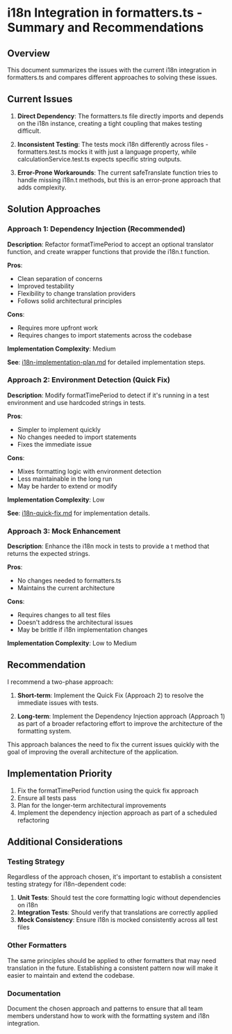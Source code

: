 # i18n Integration in formatters.ts - Summary and Recommendations

## Overview

This document summarizes the issues with the current i18n integration in formatters.ts and compares different approaches to solving these issues.

## Current Issues

1. **Direct Dependency**: The formatters.ts file directly imports and depends on the i18n instance, creating a tight coupling that makes testing difficult.

2. **Inconsistent Testing**: The tests mock i18n differently across files - formatters.test.ts mocks it with just a language property, while calculationService.test.ts expects specific string outputs.

3. **Error-Prone Workarounds**: The current safeTranslate function tries to handle missing i18n.t methods, but this is an error-prone approach that adds complexity.

## Solution Approaches

### Approach 1: Dependency Injection (Recommended)

**Description**: Refactor formatTimePeriod to accept an optional translator function, and create wrapper functions that provide the i18n.t function.

**Pros**:
- Clean separation of concerns
- Improved testability
- Flexibility to change translation providers
- Follows solid architectural principles

**Cons**:
- Requires more upfront work
- Requires changes to import statements across the codebase

**Implementation Complexity**: Medium

**See**: [i18n-implementation-plan.md](i18n-implementation-plan.md) for detailed implementation steps.

### Approach 2: Environment Detection (Quick Fix)

**Description**: Modify formatTimePeriod to detect if it's running in a test environment and use hardcoded strings in tests.

**Pros**:
- Simpler to implement quickly
- No changes needed to import statements
- Fixes the immediate issue

**Cons**:
- Mixes formatting logic with environment detection
- Less maintainable in the long run
- May be harder to extend or modify

**Implementation Complexity**: Low

**See**: [i18n-quick-fix.md](i18n-quick-fix.md) for implementation details.

### Approach 3: Mock Enhancement

**Description**: Enhance the i18n mock in tests to provide a t method that returns the expected strings.

**Pros**:
- No changes needed to formatters.ts
- Maintains the current architecture

**Cons**:
- Requires changes to all test files
- Doesn't address the architectural issues
- May be brittle if i18n implementation changes

**Implementation Complexity**: Low to Medium

## Recommendation

I recommend a two-phase approach:

1. **Short-term**: Implement the Quick Fix (Approach 2) to resolve the immediate issues with tests.

2. **Long-term**: Implement the Dependency Injection approach (Approach 1) as part of a broader refactoring effort to improve the architecture of the formatting system.

This approach balances the need to fix the current issues quickly with the goal of improving the overall architecture of the application.

## Implementation Priority

1. Fix the formatTimePeriod function using the quick fix approach
2. Ensure all tests pass
3. Plan for the longer-term architectural improvements
4. Implement the dependency injection approach as part of a scheduled refactoring

## Additional Considerations

### Testing Strategy

Regardless of the approach chosen, it's important to establish a consistent testing strategy for i18n-dependent code:

1. **Unit Tests**: Should test the core formatting logic without dependencies on i18n
2. **Integration Tests**: Should verify that translations are correctly applied
3. **Mock Consistency**: Ensure i18n is mocked consistently across all test files

### Other Formatters

The same principles should be applied to other formatters that may need translation in the future. Establishing a consistent pattern now will make it easier to maintain and extend the codebase.

### Documentation

Document the chosen approach and patterns to ensure that all team members understand how to work with the formatting system and i18n integration.